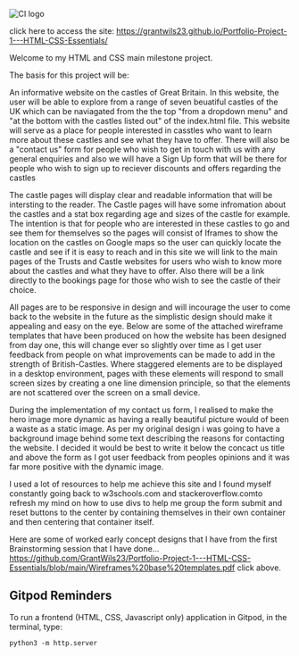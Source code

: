 ![CI logo](https://codeinstitute.s3.amazonaws.com/fullstack/ci_logo_small.png)

click here to access the site:
https://grantwils23.github.io/Portfolio-Project-1---HTML-CSS-Essentials/

Welcome to my HTML and CSS main milestone project.

The basis for this project will be: 

An informative website on the castles of Great Britain. In this website, the user will be able to explore from a range of seven beuatiful castles of the UK which can be naviagated from the the top "from a dropdown menu" and "at the bottom with the castles listed out" of the index.html file. This website will serve as a place for people interested in casstles who want to learn more about these castles and see what they have to offer. There will also be a "contact us" form for people who wish to get in touch with us with any general enquiries and also we will have a Sign Up form that will be there for people who wish to sign up to reciever discounts and offers regarding the castles

The castle pages will display clear and readable information that will be intersting to the reader. The Castle pages will have some infromation about the castles and a stat box regarding age and sizes of the castle for example. The intention is that for people who are interested in these castles to go and see them for themselves so the pages will consist of Iframes to show the location on the castles on Google maps so the user can quickly locate the castle and see if it is easy to reach and in this site we will link to the main pages of the Trusts and Castle websites for users who wish to know more about the castles and what they have to offer. Also there will be a link directly to the bookings page for those who wish to see the castle of their choice.

All pages are to be responsive in design and will incourage the user to come back to the website in the future as the simplistic design should make it appealing and easy on the eye. Below are some of the attached wireframe templates that have been produced on how the website has been designed from day one, this will change ever so slightly over time as I get user feedback from people on what improvements can be made to add in the strength of British-Castles. Where staggered elements are to be displayed in a desktop environment, pages with these elements will respond to small screen sizes by creating a one line dimension principle, so that the elements are not scattered over the screen on a small device.

During the implementation of my contact us form, I realised to make the hero image more dynamic as having a really beautiful picture would of been a waste as a static image. As per my original design i was going to have a background image behind some text describing the reasons for contacting the website. I decided it would be best to write it below the concact us title and above the form as I got user feedback from peoples opinions and it was far more positive with the dynamic image.

I used a lot of resources to help me achieve this site and I found myself constantly going back to <a>w3schools.com</a> and <a>stackeroverflow.com</a>to refresh my mind on how to use divs to help me group the form submit and reset buttons to the center by containing themselves in their own container and then centering that container itself.

Here are some of worked early concept designs that I have from the first Brainstorming session that I have done...
https://github.com/GrantWils23/Portfolio-Project-1---HTML-CSS-Essentials/blob/main/Wireframes%20base%20templates.pdf
click above. 

## Gitpod Reminders

To run a frontend (HTML, CSS, Javascript only) application in Gitpod, in the terminal, type:

`python3 -m http.server`

